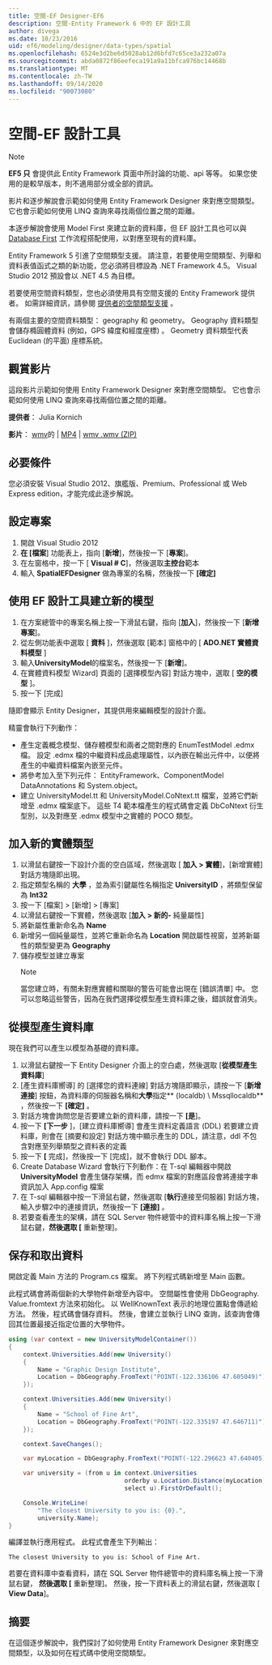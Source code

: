 ```yaml
---
title: 空間-EF Designer-EF6
description: 空間-Entity Framework 6 中的 EF 設計工具
author: divega
ms.date: 10/23/2016
uid: ef6/modeling/designer/data-types/spatial
ms.openlocfilehash: 6524e3d2be6d5028ab12d6bfd7c65ce3a232a07a
ms.sourcegitcommit: abda0872f86eefeca191a9a11bfca976bc14468b
ms.translationtype: MT
ms.contentlocale: zh-TW
ms.lasthandoff: 09/14/2020
ms.locfileid: "90073080"
---
```

# <a name="spatial---ef-designer"></a>空間-EF 設計工具
> [!NOTE]
> **EF5 只** 會提供此 Entity Framework 頁面中所討論的功能、api 等等。 如果您使用的是較早版本，則不適用部分或全部的資訊。

影片和逐步解說會示範如何使用 Entity Framework Designer 來對應空間類型。 它也會示範如何使用 LINQ 查詢來尋找兩個位置之間的距離。

本逐步解說會使用 Model First 來建立新的資料庫，但 EF 設計工具也可以與 [Database First](xref:ef6/modeling/designer/workflows/database-first) 工作流程搭配使用，以對應至現有的資料庫。

Entity Framework 5 引進了空間類型支援。 請注意，若要使用空間類型、列舉和資料表值函式之類的新功能，您必須將目標設為 .NET Framework 4.5。 Visual Studio 2012 預設會以 .NET 4.5 為目標。

若要使用空間資料類型，您也必須使用具有空間支援的 Entity Framework 提供者。 如需詳細資訊，請參閱 [提供者的空間類型支援](xref:ef6/fundamentals/providers/spatial-support) 。

有兩個主要的空間資料類型： geography 和 geometry。 Geography 資料類型會儲存橢圓體資料 (例如，GPS 緯度和經度座標) 。 Geometry 資料類型代表 Euclidean (的平面) 座標系統。

## <a name="watch-the-video"></a>觀賞影片
這段影片示範如何使用 Entity Framework Designer 來對應空間類型。 它也會示範如何使用 LINQ 查詢來尋找兩個位置之間的距離。

**提供者**： Julia Kornich

**影片**： [wmv](https://download.microsoft.com/download/E/C/9/EC9E6547-8983-4C1F-A919-D33210E4B213/HDI-ITPro-MSDN-winvideo-spatialwithdesigner.wmv)的  |  [MP4](https://download.microsoft.com/download/E/C/9/EC9E6547-8983-4C1F-A919-D33210E4B213/HDI-ITPro-MSDN-mp4video-spatialwithdesigner.m4v)  |  [wmv .wmv (ZIP) ](https://download.microsoft.com/download/E/C/9/EC9E6547-8983-4C1F-A919-D33210E4B213/HDI-ITPro-MSDN-winvideo-spatialwithdesigner.zip)

## <a name="pre-requisites"></a>必要條件

您必須安裝 Visual Studio 2012、旗艦版、Premium、Professional 或 Web Express edition，才能完成此逐步解說。

## <a name="set-up-the-project"></a>設定專案

1.  開啟 Visual Studio 2012
2.  **在 [檔案**] 功能表上，指向 [**新增**]，然後按一下 [**專案**]。
3.  在左窗格中，按一下 [ **Visual \# C**]，然後選取**主控台**範本
4.  輸入 **SpatialEFDesigner** 做為專案的名稱，然後按一下 **[確定]**

## <a name="create-a-new-model-using-the-ef-designer"></a>使用 EF 設計工具建立新的模型

1.  在方案總管中的專案名稱上按一下滑鼠右鍵，指向 [**加入**]，然後按一下 [**新增專案**]。
2.  從左側功能表中選取 [ **資料** ]，然後選取 [範本] 窗格中的 [ **ADO.NET 實體資料模型** ]
3.  輸入**UniversityModel**的檔案名，然後按一下 [**新增**]。
4.  在實體資料模型 Wizard] 頁面的 [選擇模型內容] 對話方塊中，選取 [ **空的模型** ]。
5.  按一下 [完成]

隨即會顯示 Entity Designer，其提供用來編輯模型的設計介面。

精靈會執行下列動作：

-   產生定義概念模型、儲存體模型和兩者之間對應的 EnumTestModel .edmx 檔。 設定 .edmx 檔的中繼資料成品處理屬性，以內嵌在輸出元件中，以便將產生的中繼資料檔案內嵌至元件。
-   將參考加入至下列元件： EntityFramework、ComponentModel DataAnnotations 和 System.object。
-   建立 UniversityModel.tt 和 UniversityModel.CoNtext.tt 檔案，並將它們新增至 .edmx 檔案底下。 這些 T4 範本檔產生的程式碼會定義 DbCoNtext 衍生型別，以及對應至 .edmx 模型中之實體的 POCO 類型。

## <a name="add-a-new-entity-type"></a>加入新的實體類型

1.  以滑鼠右鍵按一下設計介面的空白區域，然後選取 [ **加入 &gt; 實體**]，[新增實體] 對話方塊隨即出現。
2.  指定類型名稱的 **大學** ，並為索引鍵屬性名稱指定 **UniversityID** ，將類型保留為 **Int32**
3.  按一下 [檔案] &gt; [新增] &gt; [專案] 
4.  以滑鼠右鍵按一下實體，然後選取 [**加入 &gt; 新的-** 純量屬性]
5.  將新屬性重新命名為 **Name**
6.  新增另一個純量屬性，並將它重新命名為 **Location** 開啟屬性視窗，並將新屬性的類型變更為 **Geography**
7.  儲存模型並建立專案
    > [!NOTE]
    > 當您建立時，有關未對應實體和關聯的警告可能會出現在 [錯誤清單] 中。 您可以忽略這些警告，因為在我們選擇從模型產生資料庫之後，錯誤就會消失。

## <a name="generate-database-from-model"></a>從模型產生資料庫

現在我們可以產生以模型為基礎的資料庫。

1.  以滑鼠右鍵按一下 Entity Designer 介面上的空白處，然後選取 [**從模型產生資料庫**]
2.  [產生資料庫嚮導] 的 [選擇您的資料連線] 對話方塊隨即顯示，請按一下 [**新增連接**] 按鈕，為資料庫的伺服器名稱和**大學**指定** (localdb) \\ Mssqllocaldb** ，然後按一下 **[確定]** 。
3.  對話方塊會詢問您是否要建立新的資料庫，請按一下 **[是**]。
4.  按一下 **[下一步** ]，[建立資料庫嚮導] 會產生資料定義語言 (DDL) 若要建立資料庫，則會在 [摘要和設定] 對話方塊中顯示產生的 DDL，請注意，ddl 不包含對應至列舉類型之資料表的定義
5.  按一下 **[** 完成]，然後按一下 [完成]，就不會執行 DDL 腳本。
6.  Create Database Wizard 會執行下列動作：在 T-sql 編輯器中開啟 **UniversityModel** 會產生儲存架構，而 edmx 檔案的對應區段會將連接字串資訊加入 App.config 檔案
7.  在 T-sql 編輯器中按一下滑鼠右鍵，然後選取 [**執行**連接至伺服器] 對話方塊，輸入步驟2中的連接資訊，然後按一下 **[連接]** 。
8.  若要查看產生的架構，請在 SQL Server 物件總管中的資料庫名稱上按一下滑鼠右鍵，**然後選取 [** 重新整理]。

## <a name="persist-and-retrieve-data"></a>保存和取出資料

開啟定義 Main 方法的 Program.cs 檔案。 將下列程式碼新增至 Main 函數。

此程式碼會將兩個新的大學物件新增至內容中。 空間屬性會使用 DbGeography. Value.fromtext 方法來初始化。 以 WellKnownText 表示的地理位置點會傳遞給方法。 然後，程式碼會儲存資料。 然後，會建立並執行 LINQ 查詢，該查詢會傳回其位置最接近指定位置的大學物件。

``` csharp
using (var context = new UniversityModelContainer())
{
    context.Universities.Add(new University()
    {
        Name = "Graphic Design Institute",
        Location = DbGeography.FromText("POINT(-122.336106 47.605049)"),
    });

    context.Universities.Add(new University()
    {
        Name = "School of Fine Art",
        Location = DbGeography.FromText("POINT(-122.335197 47.646711)"),
    });

    context.SaveChanges();

    var myLocation = DbGeography.FromText("POINT(-122.296623 47.640405)");

    var university = (from u in context.Universities
                                orderby u.Location.Distance(myLocation)
                                select u).FirstOrDefault();

    Console.WriteLine(
        "The closest University to you is: {0}.",
        university.Name);
}
```

編譯並執行應用程式。 此程式會產生下列輸出：

```console
The closest University to you is: School of Fine Art.
```

若要在資料庫中查看資料，請在 SQL Server 物件總管中的資料庫名稱上按一下滑鼠右鍵， **然後選取 [** 重新整理]。 然後，按一下資料表上的滑鼠右鍵，然後選取 [ **View Data**]。

## <a name="summary"></a>摘要

在這個逐步解說中，我們探討了如何使用 Entity Framework Designer 來對應空間類型，以及如何在程式碼中使用空間類型。 
